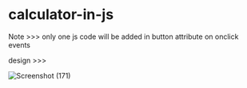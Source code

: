 # calculator-in-js

Note >>>   only one js code will be added in button attribute on onclick events 

design >>>

![Screenshot (171)](https://user-images.githubusercontent.com/84122399/180157722-4e680bcc-e7f7-4dc1-be75-edf1f02f2999.png)
